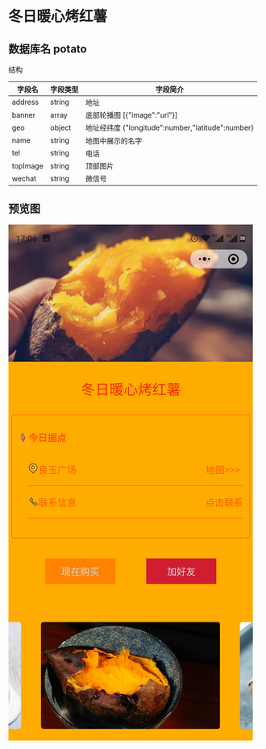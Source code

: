 # 冬日暖心烤红薯


## 数据库名 potato
   结构
   
字段名    | 字段类型 | 字段简介
------    | -------- | --------
address   | string   | 地址
banner    | array    | 底部轮播图 [{"image":"url"}]
geo       | object   | 地址经纬度 {"longitude":number,"latitude":number}
name      | string   | 地图中展示的名字
tel       | string   | 电话
topImage  | string   | 顶部图片
wechat    | string   | 微信号
  
## 预览图

 ![预览图](preview.png)


